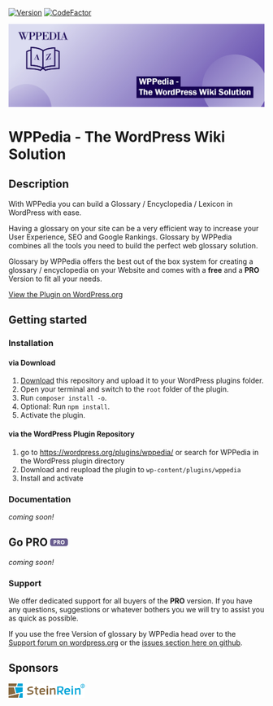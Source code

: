 [![Version](https://img.shields.io/wordpress/plugin/v/wppedia?logo=wordpress&style=for-the-badge)](https://wordpress.org/plugins/wppedia/)
[![CodeFactor](https://www.codefactor.io/repository/github/bfiessinger/wppedia/badge?style=for-the-badge)](https://www.codefactor.io/repository/github/bfiessinger/wppedia)

![WPPedia](https://raw.githubusercontent.com/bfiessinger/wppedia/master/assets/img/wppedia-banner-1544x500.jpg)

# WPPedia - The WordPress Wiki Solution

## Description
With WPPedia you can build a Glossary / Encyclopedia / Lexicon in WordPress with ease.

Having a glossary on your site can be a very efficient way to increase your User Experience, SEO and Google Rankings.
Glossary by WPPedia combines all the tools you need to build the perfect web glossary solution.

Glossary by WPPedia offers the best out of the box system for creating a glossary / encyclopedia on your Website and comes with a **free** and a **PRO** Version to fit all your needs.

[View the Plugin on WordPress.org](https://wordpress.org/plugins/wppedia/)

## Getting started
### Installation
#### via Download
1. [Download](https://github.com/bfiessinger/wppedia/archive/master.zip) this repository and upload it to your WordPress plugins folder.
2. Open your terminal and switch to the `root` folder of the plugin.
3. Run `composer install -o`.
4. Optional: Run `npm install`.
5. Activate the plugin.

#### via the WordPress Plugin Repository
1. go to https://wordpress.org/plugins/wppedia/ or search for WPPedia in the WordPress plugin directory
2. Download and reupload the plugin to `wp-content/plugins/wppedia`
3. Install and activate

### Documentation
*coming soon!*

<h2>Go PRO <img src="https://raw.githubusercontent.com/bfiessinger/wppedia/master/assets/img/pro-badge.svg?sanitize=true" width="35" /></h2>

*coming soon!*

### Support
We offer dedicated support for all buyers of the **PRO** version.
If you have any questions, suggestions or whatever bothers you we will try to assist you as quick as possible.

If you use the free Version of glossary by WPPedia head over to the [Support forum on wordpress.org](https://wordpress.org/support/plugin/wppedia/) or the [issues section here on github](https://github.com/bfiessinger/wppedia/issues).

## Sponsors
<a href="https://www.steinrein.com/" target="_blank">
	<img src="https://raw.githubusercontent.com/bfiessinger/wppedia/master/assets/img/steinrein-logo.svg?sanitize=true" alt="SteinRein" width="150">
</a>
